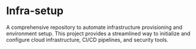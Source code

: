 # Infra-setup

A comprehensive repository to automate infrastructure provisioning and environment setup.
 This project provides a streamlined way to initialize and configure cloud infrastructure, CI/CD pipelines, and security tools.


